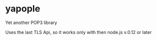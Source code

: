 # yapople
Yet another POP3 library

Uses the last TLS Api, so it works only with then node.js v.0.12 or later